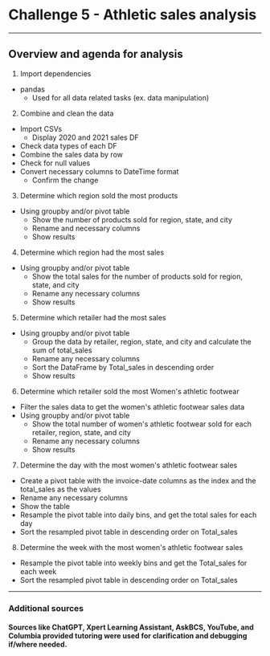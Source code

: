 # Challenge 5 - Athletic sales analysis
--------------
## Overview and agenda for analysis
1. Import dependencies
- pandas
  - Used for all data related tasks (ex. data manipulation)
2. Combine and clean the data
- Import CSVs
  - Display 2020 and 2021 sales DF
- Check data types of each DF
- Combine the sales data by row
- Check for null values
- Convert necessary columns to DateTime format
  - Confirm the change
3. Determine which region sold the most products
- Using groupby and/or pivot table
  - Show the number of products sold for region, state, and city
  - Rename and necessary columns
  - Show results
4. Determine which region had the most sales
- Using groupby and/or pivot table
  - Show the total sales for the number of products sold for region, state, and city
  - Rename any necessary columns
  - Show results
5. Determine which retailer had the most sales
- Using groupby and/or pivot table
  - Group the data by retailer, region, state, and city and calculate the sum of total_sales
  - Rename any necessary columns
  - Sort the DataFrame by Total_sales in descending order
  - Show results
6. Determine which retailer sold the most Women's athletic footwear
- Filter the sales data to get the women's athletic footwear sales data
- Using groupby and/or pivot table
  - Show the total number of women's athletic footwear sold for each retailer, region, state, and city
  - Rename any necessary columns
  - Show results
7. Determine the day with the most women's athletic footwear sales
- Create a pivot table with the invoice-date columns as the index and the total_sales as the values
- Rename any necessary columns
- Show the table
- Resample the pivot table into daily bins, and get the total sales for each day
- Sort the resampled pivot table in descending order on Total_sales
8. Determine the week with the most women's athletic footwear sales
- Resample the pivot table into weekly bins and get the Total_sales for each week
- Sort the resampled pivot table in descending order on Total_sales
---------
### Additional sources
#### Sources like ChatGPT, Xpert Learning Assistant, AskBCS, YouTube, and Columbia provided tutoring were used for clarification and debugging if/where needed.
